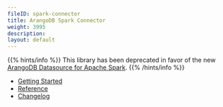 ```yaml
---
fileID: spark-connector
title: ArangoDB Spark Connector
weight: 3995
description: 
layout: default
---
```

{{% hints/info %}}
This library has been deprecated in favor of the new [ArangoDB Datasource for Apache Spark](../spark-connector-new).
{{% /hints/info %}}

- [Getting Started](spark-connector-getting-started)
- [Reference](reference/)
- [Changelog](https://github.com/arangodb/arangodb-spark-connector/blob/master/ChangeLog.md#readme)
